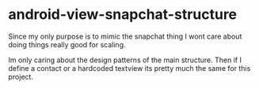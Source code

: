 # android-view-snapchat-structure

Since my only purpose is to mimic the snapchat thing
I wont care about doing things really good for scaling.

Im only caring about the design patterns of the main structure. Then if I define a contact
or a hardcoded textview its pretty much the same for this project.
